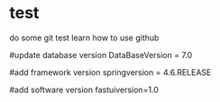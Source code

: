 # test
do some git test
learn how to use github

#update database version
DataBaseVersion = 7.0

#add framework version
springversion = 4.6.RELEASE

#add software version
fastuiversion=1.0
